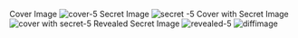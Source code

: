 Cover Image
![cover-5](https://github.com/Shreyanshi200/Image-Steganography-using-CNN/assets/120807907/f28972ee-4b58-480f-a8de-a9d38c927a34)
Secret Image
![secret -5](https://github.com/Shreyanshi200/Image-Steganography-using-CNN/assets/120807907/c44cf3b9-fc4f-4f6e-81c6-7e61e661538c)
Cover with Secret Image
![cover with secret-5](https://github.com/Shreyanshi200/Image-Steganography-using-CNN/assets/120807907/cf5766d3-4f77-4f82-92d1-aa82c815491f)
Revealed Secret Image
![revealed-5](https://github.com/Shreyanshi200/Image-Steganography-using-CNN/assets/120807907/1a7aa1f2-bb00-4246-96e0-b963a0e31359)
![diffimage](https://github.com/Shreyanshi200/Image-Steganography-using-CNN/assets/120807907/2589876b-886b-4166-8c97-216d222e8215)
